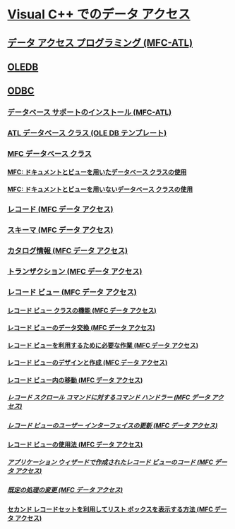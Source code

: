 # [Visual C++ でのデータ アクセス](data-access-in-cpp.md)
## [データ アクセス プログラミング (MFC-ATL)](data-access-programming-mfc-atl.md)
## [OLEDB](oledb/toc.md)
## [ODBC](odbc/toc.md)
### [データベース サポートのインストール (MFC-ATL)](installing-database-support-mfc-atl.md)
### [ATL データベース クラス (OLE DB テンプレート)](atl-database-classes-ole-db-templates.md)
### [MFC データベース クラス](mfc-database-classes-odbc-and-dao.md)
#### [MFC: ドキュメントとビューを用いたデータベース クラスの使用](mfc-using-database-classes-with-documents-and-views.md)
#### [MFC: ドキュメントとビューを用いないデータベース クラスの使用](mfc-using-database-classes-without-documents-and-views.md)
### [レコード (MFC データ アクセス)](record-mfc-data-access.md)
### [スキーマ (MFC データ アクセス)](schema-mfc-data-access.md)
### [カタログ情報 (MFC データ アクセス)](catalog-information-mfc-data-access.md)
### [トランザクション (MFC データ アクセス)](transactions-mfc-data-access.md)
### [レコード ビュー (MFC データ アクセス)](record-views-mfc-data-access.md)
#### [レコード ビュー クラスの機能 (MFC データ アクセス)](features-of-record-view-classes-mfc-data-access.md)
#### [レコード ビューのデータ交換 (MFC データ アクセス)](data-exchange-for-record-views-mfc-data-access.md)
#### [レコード ビューを利用するために必要な作業 (MFC データ アクセス)](your-role-in-working-with-a-record-view-mfc-data-access.md)
#### [レコード ビューのデザインと作成 (MFC データ アクセス)](designing-and-creating-a-record-view-mfc-data-access.md)
#### [レコード ビュー内の移動 (MFC データ アクセス)](supporting-navigation-in-a-record-view-mfc-data-access.md)
##### [レコード スクロール コマンドに対するコマンド ハンドラー (MFC データ アクセス)](command-handlers-for-record-scrolling-mfc-data-access.md)
##### [レコード ビューのユーザー インターフェイスの更新 (MFC データ アクセス)](user-interface-updating-for-record-views-mfc-data-access.md)
#### [レコード ビューの使用法 (MFC データ アクセス)](using-a-record-view-mfc-data-access.md)
##### [アプリケーション ウィザードで作成されたレコード ビューのコード (MFC データ アクセス)](record-view-code-created-by-application-wizard-mfc-data-access.md)
##### [既定の処理の変更 (MFC データ アクセス)](changes-you-might-make-to-the-default-code-mfc-data-access.md)
#### [セカンド レコードセットを利用してリスト ボックスを表示する方法 (MFC データ アクセス)](filling-a-list-box-from-a-second-recordset-mfc-data-access.md)

